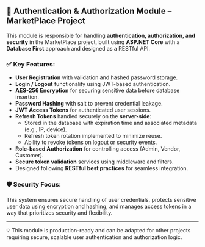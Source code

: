 ## 🔐 Authentication & Authorization Module – MarketPlace Project

This module is responsible for handling **authentication, authorization, and security** in the MarketPlace project, built using **ASP.NET Core** with a **Database First** approach and designed as a RESTful API.

### ✅ Key Features:

- **User Registration** with validation and hashed password storage.
- **Login / Logout** functionality using JWT-based authentication.
- **AES-256 Encryption** for securing sensitive data before database insertion.
- **Password Hashing** with salt to prevent credential leakage.
- **JWT Access Tokens** for authenticated user sessions.
- **Refresh Tokens** handled securely on the **server-side**:
  - Stored in the database with expiration time and associated metadata (e.g., IP, device).
  - Refresh token rotation implemented to minimize reuse.
  - Ability to revoke tokens on logout or security events.
- **Role-based Authorization** for controlling access (Admin, Vendor, Customer).
- **Secure token validation** services using middleware and filters.
- Designed following **RESTful best practices** for seamless integration.

### 🛡️ Security Focus:
This system ensures secure handling of user credentials, protects sensitive user data using encryption and hashing, and manages access tokens in a way that prioritizes security and flexibility.

---

💡 This module is production-ready and can be adapted for other projects requiring secure, scalable user authentication and authorization logic.
